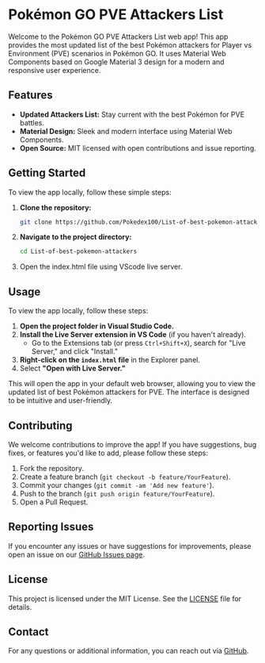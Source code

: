 # Pokémon GO PVE Attackers List

Welcome to the Pokémon GO PVE Attackers List web app! This app provides the most updated list of the best Pokémon attackers for Player vs Environment (PVE) scenarios in Pokémon GO. It uses Material Web Components based on Google Material 3 design for a modern and responsive user experience.

## Features

- **Updated Attackers List:** Stay current with the best Pokémon for PVE battles.
- **Material Design:** Sleek and modern interface using Material Web Components.
- **Open Source:** MIT licensed with open contributions and issue reporting.

## Getting Started

To view the app locally, follow these simple steps:

1. **Clone the repository:**
   ```bash
   git clone https://github.com/Pokedex100/List-of-best-pokemon-attackers.git
   ```
2. **Navigate to the project directory:**
   ```bash
   cd List-of-best-pokemon-attackers
   ```
3. Open the index.html file using VScode live server.

## Usage

To view the app locally, follow these steps:

1. **Open the project folder in Visual Studio Code.**
2. **Install the Live Server extension in VS Code** (if you haven't already).
   - Go to the Extensions tab (or press `Ctrl+Shift+X`), search for "Live Server," and click "Install."
3. **Right-click on the `index.html` file** in the Explorer panel.
4. Select **"Open with Live Server."**

This will open the app in your default web browser, allowing you to view the updated list of best Pokémon attackers for PVE. The interface is designed to be intuitive and user-friendly.

## Contributing

We welcome contributions to improve the app! If you have suggestions, bug fixes, or features you'd like to add, please follow these steps:

1. Fork the repository.
2. Create a feature branch (`git checkout -b feature/YourFeature`).
3. Commit your changes (`git commit -am 'Add new feature'`).
4. Push to the branch (`git push origin feature/YourFeature`).
5. Open a Pull Request.

## Reporting Issues

If you encounter any issues or have suggestions for improvements, please open an issue on our [GitHub Issues page](https://github.com/Pokedex100/List-of-best-pokemon-attackers/issues).

## License

This project is licensed under the MIT License. See the [LICENSE](LICENSE) file for details.

## Contact

For any questions or additional information, you can reach out via [GitHub](https://github.com/Pokedex100).
